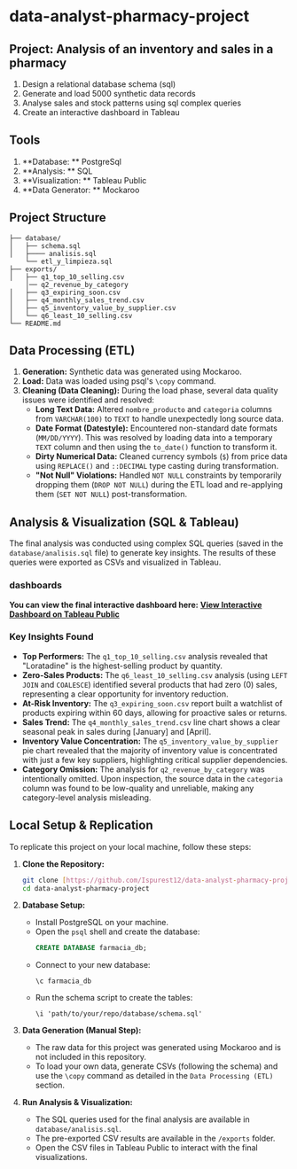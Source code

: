 # data-analyst-pharmacy-project
## Project: Analysis of an inventory and sales in a pharmacy
1. Design a relational database schema (sql)
2. Generate and load 5000 synthetic data records
3. Analyse sales and stock patterns using sql complex queries 
4. Create an interactive dashboard in Tableau

## Tools
1. **Database: ** PostgreSql
2. **Analysis: ** SQL
3. **Visualization: ** Tableau Public
4. **Data Generator: ** Mockaroo

## Project Structure

    ├── database/
    │   ├── schema.sql       
    │   ├──── analisis.sql
        └── etl_y_limpieza.sql 
    ├── exports/
    │   ├── q1_top_10_selling.csv
        │── q2_revenue_by_category
    │   ├── q3_expiring_soon.csv
    │   ├── q4_monthly_sales_trend.csv
    │   ├── q5_inventory_value_by_supplier.csv
    │   └── q6_least_10_selling.csv
    └── README.md            

## Data Processing (ETL)

1.  **Generation:** Synthetic data was generated using Mockaroo.
2.  **Load:** Data was loaded using psql's `\copy` command.
3.  **Cleaning (Data Cleaning):** During the load phase, several data quality issues were identified and resolved:
    * **Long Text Data:** Altered `nombre_producto` and `categoria` columns from `VARCHAR(100)` to `TEXT` to handle unexpectedly long source data.
    * **Date Format (Datestyle):** Encountered non-standard date formats (`MM/DD/YYYY`). This was resolved by loading data into a temporary `TEXT` column and then using the `to_date()` function to transform it.
    * **Dirty Numerical Data:** Cleaned currency symbols (`$`) from price data using `REPLACE()` and `::DECIMAL` type casting during transformation.
    * **"Not Null" Violations:** Handled `NOT NULL` constraints by temporarily dropping them (`DROP NOT NULL`) during the ETL load and re-applying them (`SET NOT NULL`) post-transformation.




## Analysis & Visualization (SQL & Tableau)

The final analysis was conducted using complex SQL queries (saved in the `database/analisis.sql` file) to generate key insights. The results of these queries were exported as CSVs and visualized in Tableau.

###  dashboards
**You can view the final interactive dashboard here:**
[**View Interactive Dashboard on Tableau Public**](https://public.tableau.com/app/profile/roberto.moreno.mendoza/viz/PharmacySalesInventoryDashboard/InventoryDashboard)


### Key Insights Found
* **Top Performers:** The `q1_top_10_selling.csv` analysis revealed that "Loratadine" is the highest-selling product by quantity.
* **Zero-Sales Products:** The `q6_least_10_selling.csv` analysis (using `LEFT JOIN` and `COALESCE`) identified several products that had zero (0) sales, representing a clear opportunity for inventory reduction.
* **At-Risk Inventory:** The `q3_expiring_soon.csv` report built a watchlist of products expiring within 60 days, allowing for proactive sales or returns.
* **Sales Trend:** The `q4_monthly_sales_trend.csv` line chart shows a clear seasonal peak in sales during [January] and [April].
* **Inventory Value Concentration:** The `q5_inventory_value_by_supplier` pie chart revealed that the majority of inventory value is concentrated with just a few key suppliers, highlighting critical supplier dependencies.
* **Category Omission:** The analysis for `q2_revenue_by_category` was intentionally omitted. Upon inspection, the source data in the `categoria` column was found to be low-quality and unreliable, making any category-level analysis misleading.


## Local Setup & Replication

To replicate this project on your local machine, follow these steps:

1.  **Clone the Repository:**
    ```bash
    git clone [https://github.com/Ispurest12/data-analyst-pharmacy-project.git](https://github.com/Ispurest12/data-analyst-pharmacy-project.git)
    cd data-analyst-pharmacy-project
    ```

2.  **Database Setup:**
    * Install PostgreSQL on your machine.
    * Open the `psql` shell and create the database:
      ```sql
      CREATE DATABASE farmacia_db;
      ```
    * Connect to your new database:
      ```
      \c farmacia_db
      ```
    * Run the schema script to create the tables:
      ```
      \i 'path/to/your/repo/database/schema.sql'
      ```

3.  **Data Generation (Manual Step):**
    * The raw data for this project was generated using Mockaroo and is not included in this repository.
    * To load your own data, generate CSVs (following the schema) and use the `\copy` command as detailed in the `Data Processing (ETL)` section.

4.  **Run Analysis & Visualization:**
    * The SQL queries used for the final analysis are available in `database/analisis.sql`.
    * The pre-exported CSV results are available in the `/exports` folder.
    * Open the CSV files in Tableau Public to interact with the final visualizations.
